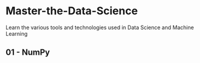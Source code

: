 # Master-the-Data-Science
Learn the various tools and technologies used in Data Science and Machine Learning

## 01 - NumPy
